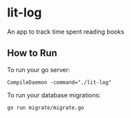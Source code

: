 # lit-log
An app to track time spent reading books

## How to Run

To run your go server:

```shell
CompileDaemon -command="./lit-log"
```

To run your database migrations:

```shell
go run migrate/migrate.go
```
